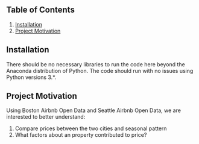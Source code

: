 ## Table of Contents
1. [Installation](#installation)
2. [Project Motivation](#projectmotivation)

## Installation
There should be no necessary libraries to run the code here beyond the Anaconda distribution of Python. The code should run with no issues using Python versions 3.*.

## Project Motivation
Using Boston Airbnb Open Data and Seattle Airbnb Open Data, we are interested to better understand:
1. Compare prices between the two cities and seasonal pattern
2. What factors about an property contributed to price?
